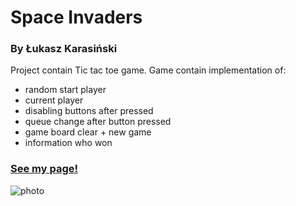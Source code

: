 # Space Invaders 
### By Łukasz Karasiński

Project contain Tic tac toe game.
Game contain implementation of:
- random start player
- current player
- disabling buttons after pressed
- queue change after button pressed
- game board clear + new game 
- information who won

### [See my page!](https://nissmel.github.io/)




![photo](https://github.com/Nissmel/Tic-tac-toe/blob/master/KX/XO.png)
